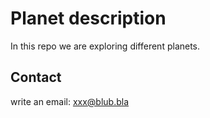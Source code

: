 # Planet description

In this repo we are exploring different planets.

## Contact

write an email: xxx@blub.bla
